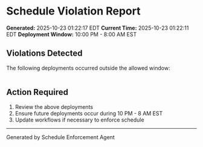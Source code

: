 # Schedule Violation Report

**Generated:** 2025-10-23 01:22:17 EDT
**Current Time:** 2025-10-23 01:22:11 EDT
**Deployment Window:** 10:00 PM - 8:00 AM EST

## Violations Detected

The following deployments occurred outside the allowed window:

```

```

## Action Required

1. Review the above deployments
2. Ensure future deployments occur during 10 PM - 8 AM EST
3. Update workflows if necessary to enforce schedule

---

Generated by Schedule Enforcement Agent
